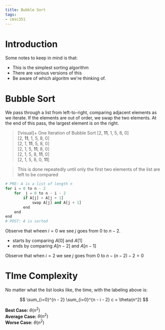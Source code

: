 ```yaml
---
title: Bubble Sort
tags:
- cmsc351
---
```


# Introduction

Some notes to keep in mind is that:  
* This is the simplest sorting algorithm
* There are various versions of this
* Be aware of which algoritm we're thinking of.

# Bubble Sort

We pass through a list from left-to-right, comparing adjacent elements as we iterate. If the elements are out of order, we swap the two elements. At the end of this pass, the largest element is on the right.

>[!visual]+ One Iteration of Bubble Sort
>[2, **11**, 1, 5, 8, 0]  
>[2, **11**, 1, 5, 8, 0]  
>[2, 1, **11**, 5, 8, 0]  
>[2, 1, 5, **11**, 8, 0]  
>[2, 1, 5, 8, **11**, 0]  
>[2, 1, 5, 8, 0, **11**]  

>This is done repeatedly until only the first two elements of the list are left to be compared

```python
# PRE: A is a list of length n
for i = 0 to n - 2
    for  j = 0 to n - i - 2
        if A[j] > A[j + 1]
            swap A[j] and A[j + 1]
        end
    end
end
# POST: A is sorted 
```

Observe that wheen $i = 0$ we see $j$ goes from $0$ to $n - 2$.  
* starts by comparing $A[0]$ and $A[1]$  
* ends by comparing $A[n-2]$ and $A[n-1]$  

Observe that when $i =  2$ we see $j$ goes from $0$ to $n - ( n - 2 ) - 2 = 0$

# TIme Complexity

No matter what the list looks like, the time, with the labeling above is:

$$
\sum_{i=0}^{n - 2} \sum_{i=0}^{n - i - 2} c = \theta(n^2)
$$

**Best Case:** $\theta(n^2)$  
**Average Case:** $\theta(n^2)$  
**Worse Case:** $\theta(n^2)$  